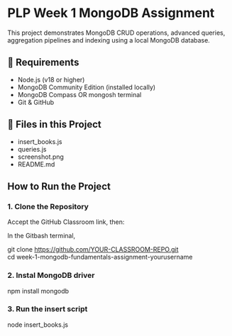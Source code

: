 # PLP Week 1 MongoDB Assignment

This project demonstrates MongoDB CRUD operations, advanced queries, aggregation pipelines and indexing using a local MongoDB database.

## 🧰 Requirements

- Node.js (v18 or higher)
- MongoDB Community Edition (installed locally)
- MongoDB Compass OR mongosh terminal
- Git & GitHub

## 📁 Files in this Project

- insert_books.js
- queries.js
- screenshot.png
- README.md

## How to Run the Project

### 1. Clone the Repository

Accept the GitHub Classroom link, then:

In the Gitbash terminal, 

git clone https://github.com/YOUR-CLASSROOM-REPO.git<br>
cd week-1-mongodb-fundamentals-assignment-yourusername

### 2. Instal MongoDB driver
npm install mongodb

### 3. Run the insert script
node insert_books.js
